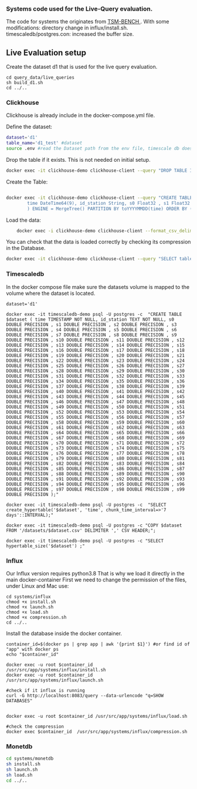 ### Systems code used for the Live-Query evaluation. 

The code for systems the originates from <a href = "https://github.com/eXascaleInfolab/TSM-Bench"> TSM-BENCH </a>. With 
some modifications:
directory change in influx/install.sh.  
timescaledb/postgres.con: increased the buffer size.


## Live Evaluation  setup

Create the dataset d1 that is used for the live query evaluation. 
```shell
cd query_data/live_queries
sh build_d1.sh
cd ../..
```

### Clickhouse
Clickhouse is already include in the docker-compose.yml file.

Define the dataset:
```bash
dataset='d1'
table_name='d1_test' #dataset
source .env #read the Dataset path from the env file, timescale db does this when docker ist started already
```  

Drop the table if it exists. This is not needed on initial setup.
```bash 
docker exec -it clickhouse-demo clickhouse-client --query "DROP TABLE IF EXISTS $table_name;"
```  

Create the Table:
```bash

docker exec -it clickhouse-demo clickhouse-client --query "CREATE TABLE IF NOT EXISTS $table_name (  \
        time DateTime64(9), id_station String, s0 Float32 , s1 Float32 , s2 Float32 , s3 Float32 , s4 Float32 , s5 Float32 , s6 Float32 , s7 Float32 , s8 Float32 , s9 Float32 , s10 Float32 , s11 Float32 , s12 Float32 , s13 Float32 , s14 Float32 , s15 Float32 , s16 Float32 , s17 Float32 , s18 Float32 , s19 Float32 , s20 Float32 , s21 Float32 , s22 Float32 , s23 Float32 , s24 Float32 , s25 Float32 , s26 Float32 , s27 Float32 , s28 Float32 , s29 Float32 , s30 Float32 , s31 Float32 , s32 Float32 , s33 Float32 , s34 Float32 , s35 Float32 , s36 Float32 , s37 Float32 , s38 Float32 , s39 Float32 , s40 Float32 , s41 Float32 , s42 Float32 , s43 Float32 , s44 Float32 , s45 Float32 , s46 Float32 , s47 Float32 , s48 Float32 , s49 Float32 , s50 Float32 , s51 Float32 , s52 Float32 , s53 Float32 , s54 Float32 , s55 Float32 , s56 Float32 , s57 Float32 , s58 Float32 , s59 Float32 , s60 Float32 , s61 Float32 , s62 Float32 , s63 Float32 , s64 Float32 , s65 Float32 , s66 Float32 , s67 Float32 , s68 Float32 , s69 Float32 , s70 Float32 , s71 Float32 , s72 Float32 , s73 Float32 , s74 Float32 , s75 Float32 , s76 Float32 , s77 Float32 , s78 Float32 , s79 Float32 , s80 Float32 , s81 Float32 , s82 Float32 , s83 Float32 , s84 Float32 , s85 Float32 , s86 Float32 , s87 Float32 , s88 Float32 , s89 Float32 , s90 Float32 , s91 Float32 , s92 Float32 , s93 Float32 , s94 Float32 , s95 Float32 , s96 Float32 , s97 Float32 , s98 Float32 , s99 Float32 \
        ) ENGINE = MergeTree() PARTITION BY toYYYYMMDD(time) ORDER BY (id_station) Primary key (id_station);"

```  

Load the data:
```bash
    docker exec -i clickhouse-demo clickhouse-client --format_csv_delimiter="," -q "INSERT INTO  $table_name FORMAT CSV" < $DATASET_PATH$dataset.csv
```  

You can check that the data is loaded correctly by checking its compression in the Database.
```bash
docker exec -it clickhouse-demo clickhouse-client --query "SELECT table, formatReadableSize(sum(bytes)) as size FROM system.parts WHERE active AND table='$table_name' GROUP BY table;"
```  

###  Timescaledb
In the docker compose file make sure the datasets volume is
mapped to the volume where the dataset is located.

```shell
dataset='d1'

docker exec -it timescaledb-demo psql -U postgres -c  "CREATE TABLE $dataset ( time TIMESTAMP NOT NULL, id_station TEXT NOT NULL, s0 DOUBLE PRECISION , s1 DOUBLE PRECISION , s2 DOUBLE PRECISION , s3 DOUBLE PRECISION , s4 DOUBLE PRECISION , s5 DOUBLE PRECISION , s6 DOUBLE PRECISION , s7 DOUBLE PRECISION , s8 DOUBLE PRECISION , s9 DOUBLE PRECISION , s10 DOUBLE PRECISION , s11 DOUBLE PRECISION , s12 DOUBLE PRECISION , s13 DOUBLE PRECISION , s14 DOUBLE PRECISION , s15 DOUBLE PRECISION , s16 DOUBLE PRECISION , s17 DOUBLE PRECISION , s18 DOUBLE PRECISION , s19 DOUBLE PRECISION , s20 DOUBLE PRECISION , s21 DOUBLE PRECISION , s22 DOUBLE PRECISION , s23 DOUBLE PRECISION , s24 DOUBLE PRECISION , s25 DOUBLE PRECISION , s26 DOUBLE PRECISION , s27 DOUBLE PRECISION , s28 DOUBLE PRECISION , s29 DOUBLE PRECISION , s30 DOUBLE PRECISION , s31 DOUBLE PRECISION , s32 DOUBLE PRECISION , s33 DOUBLE PRECISION , s34 DOUBLE PRECISION , s35 DOUBLE PRECISION , s36 DOUBLE PRECISION , s37 DOUBLE PRECISION , s38 DOUBLE PRECISION , s39 DOUBLE PRECISION , s40 DOUBLE PRECISION , s41 DOUBLE PRECISION , s42 DOUBLE PRECISION , s43 DOUBLE PRECISION , s44 DOUBLE PRECISION , s45 DOUBLE PRECISION , s46 DOUBLE PRECISION , s47 DOUBLE PRECISION , s48 DOUBLE PRECISION , s49 DOUBLE PRECISION , s50 DOUBLE PRECISION , s51 DOUBLE PRECISION , s52 DOUBLE PRECISION , s53 DOUBLE PRECISION , s54 DOUBLE PRECISION , s55 DOUBLE PRECISION , s56 DOUBLE PRECISION , s57 DOUBLE PRECISION , s58 DOUBLE PRECISION , s59 DOUBLE PRECISION , s60 DOUBLE PRECISION , s61 DOUBLE PRECISION , s62 DOUBLE PRECISION , s63 DOUBLE PRECISION , s64 DOUBLE PRECISION , s65 DOUBLE PRECISION , s66 DOUBLE PRECISION , s67 DOUBLE PRECISION , s68 DOUBLE PRECISION , s69 DOUBLE PRECISION , s70 DOUBLE PRECISION , s71 DOUBLE PRECISION , s72 DOUBLE PRECISION , s73 DOUBLE PRECISION , s74 DOUBLE PRECISION , s75 DOUBLE PRECISION , s76 DOUBLE PRECISION , s77 DOUBLE PRECISION , s78 DOUBLE PRECISION , s79 DOUBLE PRECISION , s80 DOUBLE PRECISION , s81 DOUBLE PRECISION , s82 DOUBLE PRECISION , s83 DOUBLE PRECISION , s84 DOUBLE PRECISION , s85 DOUBLE PRECISION , s86 DOUBLE PRECISION , s87 DOUBLE PRECISION , s88 DOUBLE PRECISION , s89 DOUBLE PRECISION , s90 DOUBLE PRECISION , s91 DOUBLE PRECISION , s92 DOUBLE PRECISION , s93 DOUBLE PRECISION , s94 DOUBLE PRECISION , s95 DOUBLE PRECISION , s96 DOUBLE PRECISION , s97 DOUBLE PRECISION , s98 DOUBLE PRECISION , s99 DOUBLE PRECISION );"
```

```shell 
docker exec -it timescaledb-demo psql -U postgres -c  "SELECT create_hypertable('$dataset', 'time', chunk_time_interval=>'7 days'::INTERVAL);"
```

```shell
docker exec -it timescaledb-demo psql -U postgres -c "COPY $dataset FROM '/datasets/$dataset.csv' DELIMITER ',' CSV HEADER;";
```

```shell
docker exec -it timescaledb-demo psql -U postgres -c "SELECT hypertable_size('$dataset') ;"
```


### Influx 
Our Influx version requires python3.8 That is why we load it directly in the main docker-container
First we need to change the permission of the files, under Linux and Mac use:
```shell
cd systems/influx
chmod +x install.sh
chmod +x launch.sh
chmod +x load.sh
chmod +x compression.sh
cd ../..
```

Install the database inside the docker container.
```shell
container_id=$(docker ps | grep app | awk '{print $1}') #or find id of "app" with docker ps
echo "$container_id"

docker exec -u root $container_id /usr/src/app/systems/influx/install.sh
docker exec -u root $container_id /usr/src/app/systems/influx/launch.sh

#check if it influx is running
curl -G http://localhost:8083/query --data-urlencode "q=SHOW DATABASES"


docker exec -u root $container_id /usr/src/app/systems/influx/load.sh

#check the compression
docker exec $container_id  /usr/src/app/systems/influx/compression.sh
```


###  Monetdb
```bash
cd systems/monetdb
sh install.sh 
sh launch.sh
sh load.sh 
cd ../..
```  



